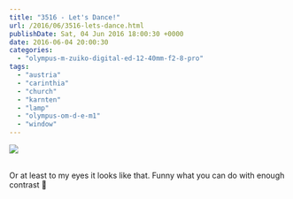 ```yaml
---
title: "3516 - Let's Dance!"
url: /2016/06/3516-lets-dance.html
publishDate: Sat, 04 Jun 2016 18:00:30 +0000
date: 2016-06-04 20:00:30
categories: 
  - "olympus-m-zuiko-digital-ed-12-40mm-f2-8-pro"
tags: 
  - "austria"
  - "carinthia"
  - "church"
  - "karnten"
  - "lamp"
  - "olympus-om-d-e-m1"
  - "window"
---
```

<div class="container">
<div class="center"><a target="_blank" href="https://d25zfm9zpd7gm5.cloudfront.net/1200x1200/2016/20160319_132707_lr.jpg"><img class="webfeedsFeaturedVisual" src="https://d25zfm9zpd7gm5.cloudfront.net/0600x0600/2016/20160319_132707_lr.jpg" /></a></div>
</div>
<br />

Or at least to my eyes it looks like that. Funny what you can do with enough contrast 🙂
